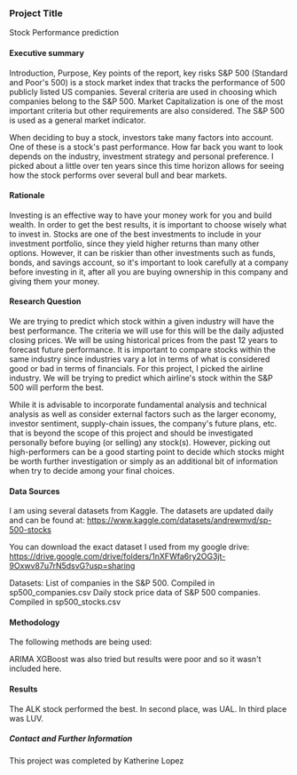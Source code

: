 ### Project Title
Stock Performance prediction

#### Executive summary
Introduction, Purpose, Key points of the report, key risks
S&P 500 (Standard and Poor's 500) is a stock market index that tracks the performance of 500 publicly listed US companies. Several criteria are used in choosing which companies belong to the S&P 500. Market Capitalization is one of the most important criteria but other requirements are also considered. The S&P 500 is used as a general market indicator.

When deciding to buy a stock, investors take many factors into account. One of these is a stock's past performance. How far back you want to look depends on the industry, investment strategy and personal preference. I picked about a little over ten years since this time horizon allows for seeing how the stock performs over several bull and bear markets. 

#### Rationale
Investing is an effective way to have your money work for you and build wealth. In order to get the best results, it is important to choose wisely what to invest in. Stocks are one of the best investments to include in your investment portfolio, since they yield higher returns than many other options. However, it can be riskier than other investments such as funds, bonds, and savings account, so it's important to look carefully at a company before investing in it, after all you are buying ownership in this company and giving them your money. 

#### Research Question
We are trying to predict which stock within a given industry will have the best performance. The criteria we will use for this will be the daily adjusted closing prices. We will be using historical prices from the past 12 years to forecast future performance. It is important to compare stocks within the same industry since industries vary a lot in terms of what is considered good or bad in terms of financials. For this project, I picked the airline industry. We will be trying to predict which airline's stock within the S&P 500 will perform the best.  

While it is advisable to incorporate fundamental analysis and technical analysis as well as consider external factors such as the larger economy, investor sentiment, supply-chain issues, the company's future plans, etc. that is beyond the scope of this project and should be investigated personally before buying (or selling) any stock(s). However, picking out high-performers can be a good starting point to decide which stocks might be worth further investigation or simply as an additional bit of information when try to decide among your final choices. 


#### Data Sources
I am using several datasets from Kaggle. The datasets are updated daily and can be found at: https://www.kaggle.com/datasets/andrewmvd/sp-500-stocks

You can download the exact dataset I used from my google drive:
https://drive.google.com/drive/folders/1nXFWfa6ry2OG3jt-9Oxwv87u7rN5dsvG?usp=sharing

Datasets:
List of companies in the S&P 500. Compiled in sp500_companies.csv
Daily stock price data of S&P 500 companies. Compiled in sp500_stocks.csv 
 
#### Methodology
The following methods are being used:

ARIMA
XGBoost was also tried but results were poor and so it wasn't included here. 

#### Results
The ALK stock performed the best. In second place, was UAL. In third place was LUV.

##### Contact and Further Information
This project was completed by Katherine Lopez
